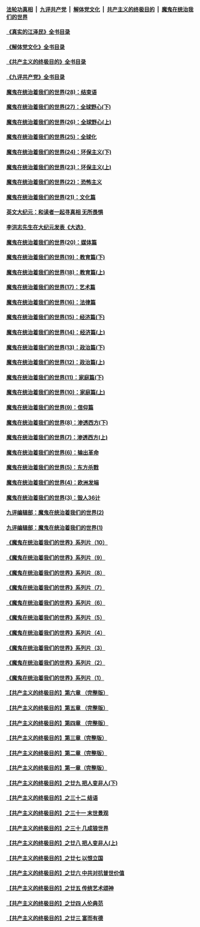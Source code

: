 ####  [法轮功真相](../../../../basic/blob/master/README.md?t=07171331) &nbsp;|&nbsp; [九评共产党](../../../../9ping.md/blob/master/README.md?t=07171331) &nbsp;|&nbsp; [解体党文化](../../../../jtdwh.md/blob/master/README.md?t=07171331)  &nbsp;|&nbsp; [共产主义的终极目的](../../../../gczydzjmd.md/blob/master/README.md?t=07171331) &nbsp;|&nbsp; [魔鬼在统治我们的世界](../../../../mgztzwmdsj.md/blob/master/README.md?t=07171331) 

#### [《真实的江泽民》全书目录](../pages/nsc422/n13721399.md?t=07171331) 

#### [《解体党文化》全书目录](../pages/nsc422/n13721157.md?t=07171331) 

#### [《共产主义的终极目的》全书目录](../pages/nsc422/n13721048.md?t=07171331) 

#### [《九评共产党》全书目录](../pages/nsc422/n13708085.md?t=07171331) 

#### [魔鬼在统治着我们的世界(28)：结束语](../pages/nsc422/n10936246.md?t=07171331) 

#### [魔鬼在统治着我们的世界(27)：全球野心(下)](../pages/nsc422/n10928319.md?t=07171331) 

#### [魔鬼在统治着我们的世界(26)：全球野心(上)](../pages/nsc422/n10900318.md?t=07171331) 

#### [魔鬼在统治着我们的世界(25)：全球化](../pages/nsc422/n10788205.md?t=07171331) 

#### [魔鬼在统治着我们的世界(24)：环保主义(下)](../pages/nsc422/n10695307.md?t=07171331) 

#### [魔鬼在统治着我们的世界(23)：环保主义(上)](../pages/nsc422/n10688613.md?t=07171331) 

#### [魔鬼在统治着我们的世界(22)：恐怖主义](../pages/nsc422/n10614727.md?t=07171331) 

#### [魔鬼在统治着我们的世界(21)：文化篇](../pages/nsc422/n10597706.md?t=07171331) 

#### [英文大纪元：和读者一起寻真相 无所畏惧](../pages/nsc422/n12542027.md?t=07171331) 

#### [李洪志先生在大纪元发表《大选》](../pages/nsc422/n12534746.md?t=07171331) 

#### [魔鬼在统治着我们的世界(20)：媒体篇](../pages/nsc422/n10586579.md?t=07171331) 

#### [魔鬼在统治着我们的世界(19)：教育篇(下)](../pages/nsc422/n10564808.md?t=07171331) 

#### [魔鬼在统治着我们的世界(18)：教育篇(上)](../pages/nsc422/n10526970.md?t=07171331) 

#### [魔鬼在统治着我们的世界(17)：艺术篇](../pages/nsc422/n10499093.md?t=07171331) 

#### [魔鬼在统治着我们的世界(16)：法律篇](../pages/nsc422/n10485969.md?t=07171331) 

#### [魔鬼在统治着我们的世界(15)：经济篇(下)](../pages/nsc422/n10469975.md?t=07171331) 

#### [魔鬼在统治着我们的世界(14)：经济篇(上)](../pages/nsc422/n10457370.md?t=07171331) 

#### [魔鬼在统治着我们的世界(13)：政治篇(下)](../pages/nsc422/n10448270.md?t=07171331) 

#### [魔鬼在统治着我们的世界(12)：政治篇(上)](../pages/nsc422/n10444576.md?t=07171331) 

#### [魔鬼在统治着我们的世界(11)：家庭篇(下)](../pages/nsc422/n10440961.md?t=07171331) 

#### [魔鬼在统治着我们的世界(10)：家庭篇(上)](../pages/nsc422/n10435448.md?t=07171331) 

#### [魔鬼在统治着我们的世界(9)：信仰篇](../pages/nsc422/n10432159.md?t=07171331) 

#### [魔鬼在统治着我们的世界(8)：渗透西方(下)](../pages/nsc422/n10429603.md?t=07171331) 

#### [魔鬼在统治着我们的世界(7)：渗透西方(上)](../pages/nsc422/n10426013.md?t=07171331) 

#### [魔鬼在统治着我们的世界(6)：输出革命](../pages/nsc422/n10421536.md?t=07171331) 

#### [魔鬼在统治着我们的世界(5)：东方杀戮](../pages/nsc422/n10417707.md?t=07171331) 

#### [魔鬼在统治着我们的世界(4)：欧洲发端](../pages/nsc422/n10414890.md?t=07171331) 

#### [魔鬼在统治着我们的世界(3)：毁人36计](../pages/nsc422/n10411583.md?t=07171331) 

#### [九评编辑部：魔鬼在统治着我们的世界(2)](../pages/nsc422/n10410036.md?t=07171331) 

#### [九评编辑部：魔鬼在统治着我们的世界(1)](../pages/nsc422/n10406825.md?t=07171331) 

#### [《魔鬼在统治着我们的世界》系列片（10）](../pages/nsc422/n12292670.md?t=07171331) 

#### [《魔鬼在统治着我们的世界》系列片（9）](../pages/nsc422/n12290859.md?t=07171331) 

#### [《魔鬼在统治着我们的世界》系列片（8）](../pages/nsc422/n12287445.md?t=07171331) 

#### [《魔鬼在统治着我们的世界》系列片（7）](../pages/nsc422/n12283425.md?t=07171331) 

#### [《魔鬼在统治着我们的世界》系列片（6）](../pages/nsc422/n12282314.md?t=07171331) 

#### [《魔鬼在统治着我们的世界》系列片（5）](../pages/nsc422/n12281419.md?t=07171331) 

#### [《魔鬼在统治着我们的世界》系列片（4）](../pages/nsc422/n12274024.md?t=07171331) 

#### [《魔鬼在统治着我们的世界》系列片（3）](../pages/nsc422/n12271322.md?t=07171331) 

#### [《魔鬼在统治着我们的世界》系列片（2）](../pages/nsc422/n12269049.md?t=07171331) 

#### [《魔鬼在统治着我们的世界》系列片（1）](../pages/nsc422/n12267575.md?t=07171331) 

#### [【共产主义的终极目的】第六章 （完整版）](../pages/nsc422/n11428913.md?t=07171331) 

#### [【共产主义的终极目的】第五章 （完整版）](../pages/nsc422/n11428912.md?t=07171331) 

#### [【共产主义的终极目的】第四章 （完整版）](../pages/nsc422/n11428907.md?t=07171331) 

#### [【共产主义的终极目的】第三章（完整版）](../pages/nsc422/n11428848.md?t=07171331) 

#### [【共产主义的终极目的】第二章（完整版）](../pages/nsc422/n11428831.md?t=07171331) 

#### [【共产主义的终极目的】第一章（完整版）](../pages/nsc422/n11417651.md?t=07171331) 

#### [【共产主义的终极目的】之廿九 把人变非人(下)](../pages/nsc422/n11344140.md?t=07171331) 

#### [【共产主义的终极目的】之三十二 结语](../pages/nsc422/n11360535.md?t=07171331) 

#### [【共产主义的终极目的】之三十一 末世景观](../pages/nsc422/n11351129.md?t=07171331) 

#### [【共产主义的终极目的】之三十 几成狼世界](../pages/nsc422/n11348280.md?t=07171331) 

#### [【共产主义的终极目的】之廿八 把人变非人(上)](../pages/nsc422/n11340492.md?t=07171331) 

#### [【共产主义的终极目的】之廿七 以恨立国](../pages/nsc422/n11336944.md?t=07171331) 

#### [【共产主义的终极目的】之廿六 中共对抗普世价值](../pages/nsc422/n11324785.md?t=07171331) 

#### [【共产主义的终极目的】之廿五 传统艺术颂神](../pages/nsc422/n11296396.md?t=07171331) 

#### [【共产主义的终极目的】之廿四 人伦典范](../pages/nsc422/n11296397.md?t=07171331) 

#### [【共产主义的终极目的】之廿三 富而有德](../pages/nsc422/n11283598.md?t=07171331) 

